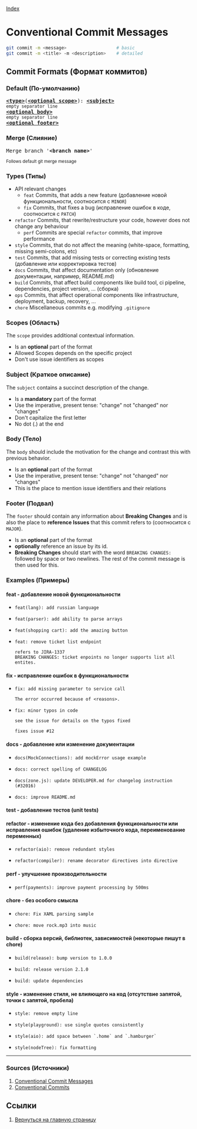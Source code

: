 [Index](https://github.com/astrekhin/bash-git-vim-notes)

# Conventional Commit Messages 

```bash
git commit -m <message>                   # basic
git commit -m <title> -m <description>    # detailed
```

## Commit Formats (Формат коммитов)

### Default (По-умолчанию)

<pre>
<b><a href="#types">&lt;type&gt;</a></b></font>(<b><a href="#scopes">&lt;optional scope&gt;</a></b>): <b><a href="#subject">&lt;subject&gt;</a></b>
<sub>empty separator line</sub>
<b><a href="#body">&lt;optional body&gt;</a></b>
<sub>empty separator line</sub>
<b><a href="#footer">&lt;optional footer&gt;</a></b>
</pre>

### Merge (Слияние)

<pre>
Merge branch '<b>&lt;branch name&gt;</b>'
</pre>
<sup>Follows default git merge message</sup>

### Types (Типы)

* API relevant changes
    * `feat` Commits, that adds a new feature (добавление новой функциональности, соотносится с `MINOR`)
    * `fix` Commits, that fixes a bug (исправление ошибок в коде, соотносится с `PATCH`)
* `refactor` Commits, that rewrite/restructure your code, however does not change any behaviour
    * `perf` Commits are special `refactor` commits, that improve performance
* `style` Commits, that do not affect the meaning (white-space, formatting, missing semi-colons, etc)
* `test` Commits, that add missing tests or correcting existing tests (добавление или корректировка тестов)
* `docs` Commits, that affect documentation only (обновление документации, например, README.md)
* `build` Commits, that affect build components like build tool, ci pipeline, dependencies, project version, ... (сборка)
* `ops` Commits, that affect operational components like infrastructure, deployment, backup, recovery, ...
* `chore` Miscellaneous commits e.g. modifying `.gitignore`

### Scopes (Область)

The `scope` provides additional contextual information.

* Is an **optional** part of the format
* Allowed Scopes depends on the specific project
* Don't use issue identifiers as scopes

### Subject (Краткое описание)

The `subject` contains a succinct description of the change.

* Is a **mandatory** part of the format
* Use the imperative, present tense: "change" not "changed" nor "changes"
* Don't capitalize the first letter
* No dot (.) at the end

### Body (Тело)

The `body` should include the motivation for the change and contrast this with previous behavior.

* Is an **optional** part of the format
* Use the imperative, present tense: "change" not "changed" nor "changes"
* This is the place to mention issue identifiers and their relations

### Footer (Подвал)

The `footer` should contain any information about **Breaking Changes** and is also the place to **reference Issues** that this commit refers to (соотносится с `MAJOR`).

* Is an **optional** part of the format
* **optionally** reference an issue by its id.
* **Breaking Changes** should start with the word `BREAKING CHANGES:` followed by space or two newlines. The rest of the commit message is then used for this. 


### Examples (Примеры)

#### feat - добавление новой функциональности

* ```commits
  feat(lang): add russian language
  ```

* ```commits
  feat(parser): add ability to parse arrays
  ```

* ```commits
  feat(shopping cart): add the amazing button
  ```

* ```commits
  feat: remove ticket list endpoint
  
  refers to JIRA-1337
  BREAKING CHANGES: ticket enpoints no longer supports list all entites.
  ```

#### fix - исправление ошибок в функциональности

* ```commits
  fix: add missing parameter to service call
  
  The error occurred because of <reasons>.
  ```

* ```commits
  fix: minor typos in code

  see the issue for details on the typos fixed

  fixes issue #12
  ```
  
#### docs - добавление или изменение документации

* ```commits
  docs(MockConnections): add mockError usage example
  ```

* ```commits
  docs: correct spelling of CHANGELOG
  ```

* ```commits
  docs(zone.js): update DEVELOPER.md for changelog instruction (#32016)
  ```

* ```commits
  docs: improve README.md
  ```

#### test -  добавление тестов (unit tests)

#### refactor - изменение кода без добавления функциональности или исправления ошибок (удаление избыточного кода, переименование переменных)

* ```commits
  refactor(aio): remove redundant styles
  ```

* ```commits
  refactor(compiler): rename decorator directives into directive
  ```
 
#### perf - улучшение производительности

* ```commits
  perf(payments): improve payment processing by 500ms
  ```

#### chore - без особого смысла

* ```commits
  chore: Fix XAML parsing sample
  ```

* ```commits
  chore: move rock.mp3 into music
  ```
  
#### build - сборка версий, библиотек, зависимостей (некоторые пишут в chore)
  
* ```commits
  build(release): bump version to 1.0.0
  ```

* ```commits
  build: release version 2.1.0
  ```

* ```commits
  build: update dependencies
  ```

#### style - изменение стиля, не влияющего на код (отсутствие запятой, точки с запятой, пробела)

* ```commits
  style: remove empty line
  ```

* ```commits
  style(playground): use single quotes consistently
  ```
  
* ```commits
  style(aio): add space between `.home` and `.hamburger`
  ```

* ```commits
  style(nodeTree): fix formatting
  ```

---
  
### Sources (Источники)

1. [Conventional Commit Messages](https://gist.github.com/qoomon/5dfcdf8eec66a051ecd85625518cfd13)
2. [Conventional Commits](https://www.conventionalcommits.org/en/v1.0.0/)

## Ссылки

1. [Вернуться на главную страницу](../README.md)
